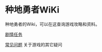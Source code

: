 # 种地勇者WiKi

种地勇者的Wiki，可以在这查询游戏攻略和资料。

[剧情任务](you-xi-zi-liao/ju-qing-ren-wu/)&#x20;

[常见问题](you-xi-zi-liao/chang-jian-wen-ti.md) 关于游戏的其它疑问
